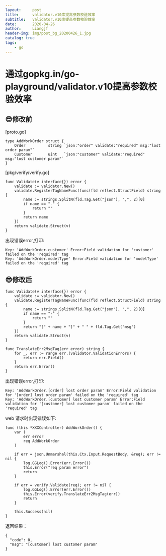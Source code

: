 ```yaml
---
layout:     post                  
title:      validator.v10库提高参数校验效率
subtitle:   validator.v10库提高参数校验效率
date:       2020-04-26
author:     Liangjf
header-img: img/post_bg_20200426_1.jpg
catalog: true                      
tags:                       
    - go
---
```


# 通过gopkg.in/go-playground/validator.v10提高参数校验效率

## 😎修改前

[proto.go]

    type AddWorkOrder struct {
        Order          string `json:"order" validate:"required" msg:"lost order param"`
        Customer       uint   `json:"customer" validate:"required" msg:"lost customer param"`
    }

[pkg/verify/verify.go]

    func Validate(v interface{}) error {
        validate := validator.New()
        validate.RegisterTagNameFunc(func(fld reflect.StructField) string {
            name := strings.SplitN(fld.Tag.Get("json"), ",", 2)[0]
            if name == "-" {
                return ""
            }
            return name
        })
        return validate.Struct(v)
    }


出现错误error,打印:

    Key: 'AddWorkOrder.customer' Error:Field validation for 'customer' failed on the 'required' tag
    Key: 'AddWorkOrder.modelType' Error:Field validation for 'modelType' failed on the 'required' tag



## 😎修改后

    func Validate(v interface{}) error {
        validate := validator.New()
        validate.RegisterTagNameFunc(func(fld reflect.StructField) string {
            name := strings.SplitN(fld.Tag.Get("json"), ",", 2)[0]
            if name == "-" {
                return ""
            }
            return "[" + name + "]" + " " + fld.Tag.Get("msg")
        })
        return validate.Struct(v)
    }

    func TranslateErr2MsgTag(err error) string {
        for _, err := range err.(validator.ValidationErrors) {
            return err.Field()
        }
        return err.Error()
    }

出现错误error,打印:

    Key: 'AddWorkOrder.[order] lost order param' Error:Field validation for '[order] lost order param' failed on the 'required' tag
    Key: 'AddWorkOrder.[customer] lost customer param' Error:Field validation for '[customer] lost customer param' failed on the 'required' tag



web 请求时出现错误如下:

    func (this *XXXController) AddWorkOrder() {
        var (
            err error
            req AddWorkOrder
        )

        if err = json.Unmarshal(this.Ctx.Input.RequestBody, &req); err != nil {
            log.GGLog().Error(err.Error())
            this.Error("req param error")
            return
        }

        if err = verify.Validate(req); err != nil {
            log.GGLog().Error(err.Error())
            this.Error(verify.TranslateErr2MsgTag(err))
            return
        }

        this.Success(nil)
    }


返回结果：

    {
      "code": 0,
      "msg": "[customer] lost customer param"
    }
